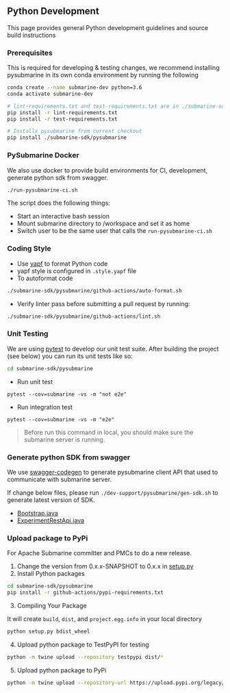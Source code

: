 <!---
  Licensed under the Apache License, Version 2.0 (the "License");
  you may not use this file except in compliance with the License.
  You may obtain a copy of the License at

   http://www.apache.org/licenses/LICENSE-2.0

  Unless required by applicable law or agreed to in writing, software
  distributed under the License is distributed on an "AS IS" BASIS,
  WITHOUT WARRANTIES OR CONDITIONS OF ANY KIND, either express or implied.
  See the License for the specific language governing permissions and
  limitations under the License. See accompanying LICENSE file.
-->

## Python Development
This page provides general Python development guidelines and source build instructions
### Prerequisites
This is required for developing & testing changes, we recommend installing pysubmarine
in its own conda environment by running the following
```bash
conda create --name submarine-dev python=3.6
conda activate submarine-dev

# lint-requirements.txt and test-requirements.txt are in ./submarine-sdk/pysubmarine/github-actions
pip install -r lint-requirements.txt
pip install -r test-requirements.txt

# Installs pysubmarine from current checkout
pip install ./submarine-sdk/pysubmarine
```
### PySubmarine Docker
We also use docker to provide build environments for CI, development,
generate python sdk from swagger.
```bash
./run-pysubmarine-ci.sh
```
The script does the following things:
- Start an interactive bash session
- Mount submarine directory to /workspace and set it as home
- Switch user to be the same user that calls the `run-pysubmarine-ci.sh`
### Coding Style
- Use [yapf](https://github.com/google/yapf) to format Python code
- yapf style is configured in `.style.yapf` file
- To autoformat code
```bash
./submarine-sdk/pysubmarine/github-actions/auto-format.sh
```
- Verify linter pass before submitting a pull request by running:
```bash
./submarine-sdk/pysubmarine/github-actions/lint.sh
```
### Unit Testing
We are using [pytest](https://docs.pytest.org/en/latest/) to develop our unit test suite.
After building the project (see below) you can run its unit tests like so:
```bash
cd submarine-sdk/pysubmarine
```
- Run unit test
```shell script
pytest --cov=submarine -vs -m "not e2e"
```
- Run integration test
```shell script
pytest --cov=submarine -vs -m "e2e"
```
> Before run this command in local, you should make sure the submarine server is running. 

### Generate python SDK from swagger
We use [swagger-codegen](https://swagger.io/docs/open-source-tools/swagger-codegen/)
to generate pysubmarine client API that used to communicate with submarine server.

If change below files, please run `./dev-support/pysubmarine/gen-sdk.sh`
to generate latest version of SDK.
- [Bootstrap.java](https://github.com/apache/submarine/blob/master/submarine-server/server-core/src/main/java/org/apache/submarine/server/Bootstrap.java)
- [ExperimentRestApi.java](https://github.com/apache/submarine/blob/master/submarine-server/server-core/src/main/java/org/apache/submarine/server/rest/ExperimentRestApi.java)

### Upload package to PyPi
For Apache Submarine committer and PMCs to do a new release.
1. Change the version from 0.x.x-SNAPSHOT to 0.x.x
in [setup.py](https://github.com/apache/submarine/blob/master/submarine-sdk/pysubmarine/setup.py)
2. Install Python packages
```bash
cd submarine-sdk/pysubmarine
pip install -r github-actions/pypi-requirements.txt
```
3. Compiling Your Package

It will create `build`, `dist`, and `project.egg.info`
in your local directory
```bash
python setup.py bdist_wheel
```
4. Upload python package to TestPyPI for testing
```bash
python -m twine upload --repository testpypi dist/*
```
5. Upload python package to PyPi
```bash
python -m twine upload --repository-url https://upload.pypi.org/legacy/ dist/*
```
